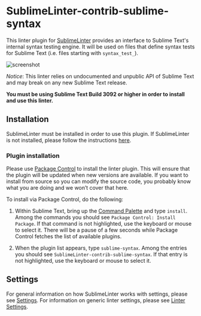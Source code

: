 SublimeLinter-contrib-sublime-syntax
================================

This linter plugin for [SublimeLinter][docs]
provides an interface to Sublime Text's internal syntax testing engine.
It will be used on files
that define syntax tests for Sublime Text
(i.e. files starting with `syntax_test_`).

![screenshot](https://cloud.githubusercontent.com/assets/931051/14467995/26f9885e-00de-11e6-8261-8a1cd91f1d0c.png)

*Notice*:
This linter relies on undocumented and unpublic API of Sublime Text
and may break on any new Sublime Text release.

**You must be using Sublime Text Build 3092 or higher
in order to install and use this linter.**

## Installation

SublimeLinter must be installed
in order to use this plugin.
If SublimeLinter is not installed,
please follow the instructions [here][installation].

### Plugin installation

Please use [Package Control][pc] to install the linter plugin.
This will ensure that the plugin will be updated
when new versions are available.
If you want to install from source
so you can modify the source code,
you probably know what you are doing
and we won’t cover that here.

To install via Package Control,
do the following:

1. Within Sublime Text,
   bring up the [Command Palette][cmd]
   and type `install`.
   Among the commands
   you should see `Package Control: Install Package`.
   If that command is not highlighted,
   use the keyboard or mouse to select it.
   There will be a pause of a few seconds
   while Package Control fetches the list of available plugins.

1. When the plugin list appears,
   type `sublime-syntax`.
   Among the entries
   you should see `SublimeLinter-contrib-sublime-syntax`.
   If that entry is not highlighted,
   use the keyboard or mouse to select it.

## Settings

For general information on how SublimeLinter works with settings,
please see [Settings][settings].
For information on generic linter settings,
please see [Linter Settings][linter-settings].

[docs]: http://sublimelinter.readthedocs.org
[installation]: http://sublimelinter.readthedocs.org/en/latest/installation.html
[locating-executables]: http://sublimelinter.readthedocs.org/en/latest/usage.html#how-linter-executables-are-located
[pc]: https://packagecontrol.io/installation
[cmd]: http://docs.sublimetext.info/en/sublime-text-3/extensibility/command_palette.html
[settings]: http://sublimelinter.readthedocs.org/en/latest/settings.html
[linter-settings]: http://sublimelinter.readthedocs.org/en/latest/linter_settings.html
[inline-settings]: http://sublimelinter.readthedocs.org/en/latest/settings.html#inline-settings
